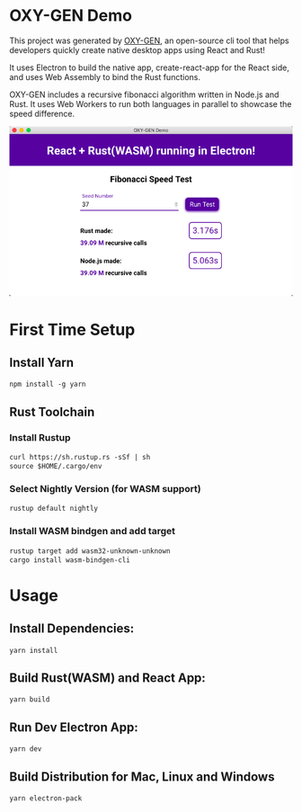 # OXY-GEN Demo

This project was generated by [OXY-GEN](https://github.com/ASteinheiser/generator-oxy-gen), an open-source cli tool that helps developers quickly create native desktop apps using React and Rust!

It uses Electron to build the native app, create-react-app for the React side, and uses Web Assembly to bind the Rust functions.

OXY-GEN includes a recursive fibonacci algorithm written in Node.js and Rust. It uses Web Workers to run both languages in parallel to showcase the speed difference.

<img src="https://raw.githubusercontent.com/ASteinheiser/generator-oxy-gen/master/OXY-GEN%20Demo%20Screenshot.png" alt="OXY-GEN Demo Screenshot" width="600"/>

# First Time Setup
## Install Yarn
```
npm install -g yarn
```
## Rust Toolchain
### Install Rustup
```
curl https://sh.rustup.rs -sSf | sh
source $HOME/.cargo/env
```
### Select Nightly Version (for WASM support)
```
rustup default nightly
```
### Install WASM bindgen and add target
```
rustup target add wasm32-unknown-unknown
cargo install wasm-bindgen-cli
```

# Usage
## Install Dependencies:
```
yarn install
```
## Build Rust(WASM) and React App:
```
yarn build
```
## Run Dev Electron App:
```
yarn dev
```
## Build Distribution for Mac, Linux and Windows
```
yarn electron-pack
```
